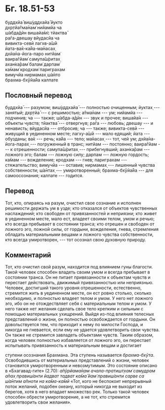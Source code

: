 # Бг. 18.51-53
буддхйа̄ виш́уддхайа̄ йукто<br/>
дхр̣тйа̄тма̄нам̇ нийамйа ча<br/>
ш́абда̄дӣн вишайа̄м̇с тйактва̄<br/>
ра̄га-двешау вйудасйа ча<br/>
вивикта-севӣ лагхв-а̄ш́ӣ<br/>
йата-ва̄к-ка̄йа-ма̄насах̣<br/>
дхйа̄на-йога-паро нитйам̇<br/>
ваира̄гйам̇ самупа̄ш́ритах̣<br/>
ахан̇ка̄рам̇ балам̇ дарпам̇<br/>
ка̄мам̇ кродхам̇ париграхам<br/>
вимучйа нирмамах̣ ш́а̄нто<br/>
брахма-бхӯйа̄йа калпате
## Пословный перевод

буддхйа̄ --- разумом; виш́уддхайа̄ --- полностью очищенным; йуктах̣ ---
занятый; дхр̣тйа̄ --- с решимостью; а̄тма̄нам --- ум; нийамйа --- подчинив;
ча --- также; ш́абда-а̄дӣн --- звук и прочее; вишайа̄н --- объекты чувств;
тйактва̄ --- отвергнув; ра̄га --- любовь; двешау --- и ненависть; вйудасйа
--- отбросив; ча --- также; вивикта-севӣ --- живущий в уединенном месте;
лагху-а̄ш́ӣ --- мало едящий; йата --- обузданы; ва̄к --- речь; ка̄йа ---
тело; ма̄насах̣ --- тот, чей ум; дхйа̄на-йога-парах̣ --- погруженный в
транс; нитйам --- постоянно; ваира̄гйам --- к отрешенности; самупа̄ш́ритах̣
--- прибегнувший; ахан̇ка̄рам --- ложного эго; балам --- ложную силу;
дарпам --- ложную гордость; ка̄мам --- вожделение; кродхам --- гнев;
париграхам --- стяжательство; вимучйа --- оставив; нирмамах̣ --- лишенный
чувства собственности; ш́а̄нтах̣ --- умиротворенный; брахма-бхӯйа̄йа --- для
самоосознания; калпате --- годится.

## Перевод

Тот, кто, опираясь на разум, очистил свое сознание и исполнен решимости
держать ум в узде; кто отказался от объектов чувственных наслаждений;
кто свободен от привязанностей и неприязни; кто живет в уединенном
месте, мало ест, владеет своими телом, умом и речью; кто всегда
пребывает в состоянии транса; кто отрешен и свободен от ложного эго,
ложной силы, от гордыни, вожделения, гнева, стремления обладать
материальными вещами и ложного чувства собственности, кто всегда
умиротворен, --- тот осознал свою духовную природу.

## Комментарий

Тот, кто очистил свой разум, находится под влиянием гуны благости. Такой
человек способен владеть своим умом и всегда пребывает в состоянии
транса. Он не питает привязанности к объектам чувств и перестает
действовать, движимый привязанностью или неприязнью. Человек, достигший
такого уровня отрешенности, естественно, стремится жить в уединенном
месте, он ест ровно столько, сколько необходимо, и полностью владеет
телом и умом. У него нет ложного эго, ибо он не отождествляет себя с
материальным телом и умом. У него также нет желания сделать свое тело
крепким и сильным с помощью материальных ухищрений. Выйдя из-под влияния
телесных представлений о жизни, он полностью освобождается от гордыни.
Он довольствуется тем, что приходит к нему по милости Господа, и никогда
не гневается, если ему не удается удовлетворить свои чувства. Он также
не стремится завладеть объектами чувств. Таким образом, когда человек
полностью избавляется от ложного эго, он перестает испытывать
привязанность к материальным вещам и достигает

ступени осознания Брахмана. Эта ступень называется *брахма-бхӯта*.
Освободившись от материальных представлений о жизни, человек становится
умиротворенным и невозмутимым. Это состояние описано в «Бхагавад-гите»
(2.70): *а̄пӯрйама̄н̣ам ачала-пратишт̣хам̇ самудрам а̄пах̣ правиш́анти йадват
тадват ка̄ма̄ йам̇ правиш́анти сарве са ш́а̄нтим а̄пноти на ка̄ма-ка̄мӣ* «Тот,
кого не беспокоит непрерывный поток желаний, подобен океану, который
никогда не выходит из берегов, хотя в него впадает множество рек. Только
такой человек способен обрести умиротворение, а не тот, кто стремится
удовлетворить свои желания».
